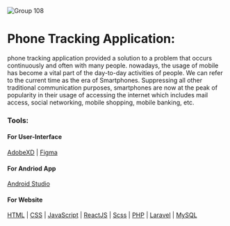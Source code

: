 ![Group 108](https://user-images.githubusercontent.com/109080663/216635091-f866221f-80d1-45a7-af51-8490b3693d05.png)

# **Phone Tracking Application:**

phone tracking application provided a solution to a problem that occurs continuously and often with many people.
nowadays, the usage of mobile has become a vital part of the day-to-day activities of people. We can refer to the current time as the era of Smartphones. Suppressing all other traditional communication purposes, smartphones are now at the peak of popularity in their usage of accessing the internet which includes mail access, social networking, mobile shopping, mobile banking, etc.

### Tools:

#### For User-Interface

<a href="https://www.adobe.com/">AdobeXD</a> | <a href="https://figma.com/">Figma</a>

#### For Andriod App

<a href="https://developer.android.com/studio">Android Studio</a>

#### For Website

<a href="https://www.w3schools.com/html/"> HTML</a> | <a href="https://www.w3schools.com/css/"> CSS</a> | <a href="https://www.w3schools.com/javascript/"> JavaScript</a> | <a href="https://www.w3schools.com/react/"> ReactJS</a> | <a href="https://www.w3schools.com/scss/"> Scss</a> | <a href="https://www.w3schools.com/php/"> PHP</a> | <a href="https://www.w3schools.com/laravel/"> Laravel</a> | <a href="https://www.w3schools.com/mysql/"> MySQL</a>
